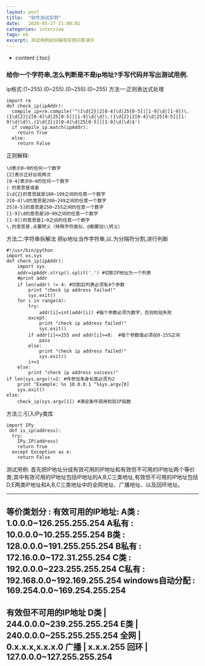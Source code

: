 ```yaml
---
layout: post
title:  "软件测试实例"
date:   2020-05-27 21:00:01
categories: interview
tags: nk
excerpt: 测试用例如何编写实例问答演示
---
```

* content
{:toc}

### 给你一个字符串,怎么判断是不是ip地址?手写代码并写出测试用例.
ip格式:(1~255).(0~255).(0~255).(0~255)
方法一:正则表达式处理
```
import re
def check_ip(ipAddr):
  compile_ip=re.compile('^(1\d{2}|2[0-4]\d|25[0-5]|[1-9]\d|[1-9])\.(1\d{2}|2[0-4]\d|25[0-5]|[1-9]\d|\d)\.(1\d{2}|2[0-4]\d|25[0-5]|[1-9]\d|\d)\.(1\d{2}|2[0-4]\d|25[0-5]|[1-9]\d|\d)$')
  if compile_ip.match(ipAddr):
    return True  
  else:  
    return False
```
正则解释:
```
\d表示0~9的任何一个数字
{2}表示正好出现两次
[0-4]表示0~4的任何一个数字
| 的意思是或者
1\d{2}的意思就是100~199之间的任意一个数字
2[0-4]\d的意思是200~249之间的任意一个数字
25[0-5]的意思是250~255之间的任意一个数字
[1-9]\d的意思是10~99之间的任意一个数字
[1-9])的意思是1~9之间的任意一个数字
\.的意思是.点要转义（特殊字符类似，@都要加\\转义）
```
方法二:字符串拆解法
把ip地址当作字符串,以.为分隔符分割,进行判断
```
#!/usr/bin/python 
import os,sys 
def check_ip(ipAddr): 
    import sys 
    addr=ipAddr.strip().split('.') #切割IP地址为一个列表 
    #print addr 
    if len(addr) != 4: #切割后列表必须有4个参数 
        print "check ip address failed!"
        sys.exit() 
    for i in range(4): 
        try: 
            addr[i]=int(addr[i]) #每个参数必须为数字，否则校验失败 
        except: 
            print "check ip address failed!"
            sys.exit() 
        if addr[i]<=255 and addr[i]>=0:  #每个参数值必须在0-255之间 
            pass
        else: 
            print "check ip address failed!"
            sys.exit() 
        i+=1
    else: 
        print "check ip address success!"
if len(sys.argv)!=2: #传参加本身长度必须为2 
    print "Example: %s 10.0.0.1 "%sys.argv[0] 
    sys.exit() 
else: 
    check_ip(sys.argv[1]) #满足条件调用校验IP函数
```
方法三:引入IPy类库
```
import IPy 
 def is_ip(address): 
  try: 
    IPy.IP(address) 
    return True 
  except Exception as e: 
    return False
```
测试用例:
首先把IP地址分成有效可用的IP地址和有效但不可用的IP地址两个等价类;其中有效可用的IP地址包括IP地址的A,B,C三类地址,有效但不可用的IP地址包括D,E两类IP地址和A,B,C三类地址中的全网地址、广播地址、以及回环地址。

---
等价类划分 :
有效可用的IP地址:
A类 : 1.0.0.0~126.255.255.254
A私有 : 10.0.0.0~10.255.255.254
B类 : 128.0.0.0~191.255.255.254
B私有 : 172.16.0.0~172.31.255.254
C类 : 192.0.0.0~223.255.255.254
C私有 : 192.168.0.0~192.169.255.254
windows自动分配 : 169.254.0.0~169.254.255.254
---
有效但不可用的IP地址 
D类 | 244.0.0.0~239.255.255.254
E类 | 240.0.0.0~255.255.255.254
全网 | 0.x.x.x,x.x.x.0
广播 | x.x.x.255
回环 | 127.0.0.0~127.255.255.254
---
